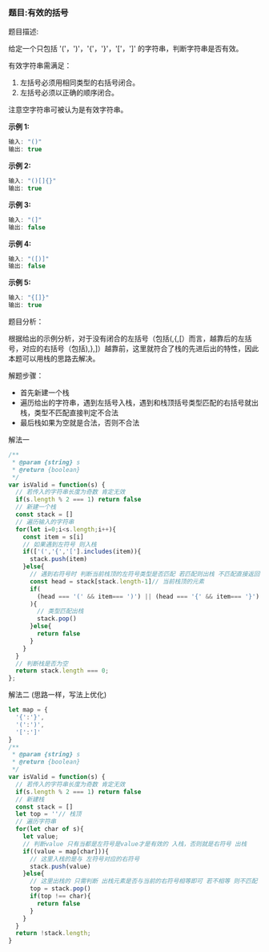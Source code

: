 <!--
 * @Author: yaw
 * @Description: 20.有效的括号
 * @Date: 2020-07-29 15:57:58
 * @LastEditors: yaw
 * @LastEditTime: 2020-07-29 17:11:09
--> 
### 题目:有效的括号

题目描述:

给定一个只包括 '('，')'，'{'，'}'，'['，']' 的字符串，判断字符串是否有效。

有效字符串需满足：

  1. 左括号必须用相同类型的右括号闭合。
  2. 左括号必须以正确的顺序闭合。

注意空字符串可被认为是有效字符串。

**示例 1:**
```javascript
输入: "()"
输出: true
```
**示例 2:**
```javascript
输入: "()[]{}"
输出: true
```
**示例 3:**
```javascript
输入: "(]"
输出: false
```
**示例 4:**
```javascript
输入: "([)]"
输出: false
```
**示例 5:**
```javascript
输入: "{[]}"
输出: true
```

题目分析：

根据给出的示例分析，对于没有闭合的左括号（包括(,{,[）而言，越靠后的左括号，对应的右括号（包括),},]）越靠前，这里就符合了栈的先进后出的特性，因此本题可以用栈的思路去解决。

解题步骤：
 + 首先新建一个栈
 + 遍历给出的字符串，遇到左括号入栈，遇到和栈顶括号类型匹配的右括号就出栈，类型不匹配直接判定不合法
 + 最后栈如果为空就是合法，否则不合法

解法一
```javascript
/**
 * @param {string} s
 * @return {boolean}
 */
var isValid = function(s) {
  // 若传入的字符串长度为奇数 肯定无效
  if(s.length % 2 === 1) return false
  // 新建一个栈
  const stack = []
  // 遍历输入的字符串
  for(let i=0;i<s.length;i++){
    const item = s[i]
    // 如果遇到左符号 则入栈 
    if(['(','{','['].includes(item)){
      stack.push(item)
    }else{
      // 遇到右符号时 判断当前栈顶的左符号类型是否匹配 若匹配则出栈 不匹配直接返回false
      const head = stack[stack.length-1]// 当前栈顶的元素
      if(
        (head === '(' && item=== ')') || (head === '{' && item=== '}') || (head === '[' && item=== ']')
      ){
        // 类型匹配出栈
        stack.pop()
      }else{
        return false
      }
    }
  }
  // 判断栈是否为空
  return stack.length === 0;
};

```

解法二 (思路一样，写法上优化)
```javascript
let map = {
  '{':'}',
  '(':')',
  '[':']'
}
/**
 * @param {string} s
 * @return {boolean}
 */
var isValid = function(s) {
  // 若传入的字符串长度为奇数 肯定无效
  if(s.length % 2 === 1) return false
  // 新建栈
  const stack = []
  let top = ''// 栈顶
  // 遍历字符串
  for(let char of s){
    let value;
    // 判断value 只有当都是左符号是value才是有效的 入栈，否则就是右符号 出栈 
    if((value = map[char])){
      // 这里入栈的是与 左符号对应的右符号
      stack.push(value)
    }else{
      // 这里出栈的 只需判断 出栈元素是否与当前的右符号相等即可 若不相等 则不匹配
      top = stack.pop()
      if(top !== char){
        return false
      }
    }
  }
  return !stack.length;
}
```